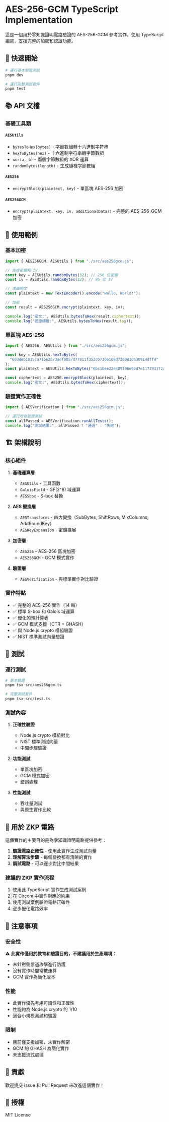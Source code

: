 # AES-256-GCM TypeScript Implementation

這是一個用於零知識證明電路驗證的 AES-256-GCM 參考實作，使用 TypeScript 編寫，支援完整的加密和認證功能。

## 🚀 快速開始

```bash
# 運行基本驗證測試
pnpm dev

# 運行完整測試套件
pnpm test
```

## 📚 API 文檔

### 基礎工具類

#### `AESUtils`

- `bytesToHex(bytes)` - 字節數組轉十六進制字符串
- `hexToBytes(hex)` - 十六進制字符串轉字節數組
- `xor(a, b)` - 兩個字節數組的 XOR 運算
- `randomBytes(length)` - 生成隨機字節數組

#### `AES256`

- `encryptBlock(plaintext, key)` - 單區塊 AES-256 加密

#### `AES256GCM`

- `encrypt(plaintext, key, iv, additionalData?)` - 完整的 AES-256-GCM 加密

## 🔧 使用範例

### 基本加密

```typescript
import { AES256GCM, AESUtils } from "./src/aes256gcm.js";

// 生成密鑰和 IV
const key = AESUtils.randomBytes(32); // 256 位密鑰
const iv = AESUtils.randomBytes(12); // 96 位 IV

// 準備明文
const plaintext = new TextEncoder().encode("Hello, World!");

// 加密
const result = AES256GCM.encrypt(plaintext, key, iv);

console.log("密文:", AESUtils.bytesToHex(result.ciphertext));
console.log("認證標籤:", AESUtils.bytesToHex(result.tag));
```

### 單區塊 AES-256

```typescript
import { AES256, AESUtils } from "./src/aes256gcm.js";

const key = AESUtils.hexToBytes(
  "603deb1015ca71be2b73aef0857d77811f352c073b6108d72d9810a30914dff4"
);
const plaintext = AESUtils.hexToBytes("6bc1bee22e409f96e93d7e117393172a");

const ciphertext = AES256.encryptBlock(plaintext, key);
console.log("密文:", AESUtils.bytesToHex(ciphertext));
```

### 驗證實作正確性

```typescript
import { AESVerification } from "./src/aes256gcm.js";

// 運行所有驗證測試
const allPassed = AESVerification.runAllTests();
console.log("測試結果:", allPassed ? "通過" : "失敗");
```

## 🏗️ 架構說明

### 核心組件

1. **基礎運算層**

   - `AESUtils` - 工具函數
   - `GaloisField` - GF(2^8) 域運算
   - `AESSbox` - S-box 替換

2. **AES 變換層**

   - `AESTransforms` - 四大變換（SubBytes, ShiftRows, MixColumns, AddRoundKey）
   - `AESKeyExpansion` - 密鑰擴展

3. **加密層**

   - `AES256` - AES-256 區塊加密
   - `AES256GCM` - GCM 模式實作

4. **驗證層**
   - `AESVerification` - 與標準實作對比驗證

### 實作特點

- ✅ 完整的 AES-256 實作（14 輪）
- ✅ 標準 S-box 和 Galois 域運算
- ✅ 優化的預計算表
- ✅ GCM 模式支援（CTR + GHASH）
- ✅ 與 Node.js crypto 模組驗證
- ✅ NIST 標準測試向量驗證

## 🧪 測試

### 運行測試

```bash
# 基本驗證
pnpm tsx src/aes256gcm.ts

# 完整測試套件
pnpm tsx src/test.ts
```

### 測試內容

1. **正確性驗證**

   - Node.js crypto 模組對比
   - NIST 標準測試向量
   - 中間步驟驗證

2. **功能測試**

   - 單區塊加密
   - GCM 模式加密
   - 錯誤處理

3. **性能測試**
   - 吞吐量測試
   - 與原生實作比較

## 🎯 用於 ZKP 電路

這個實作的主要目的是為零知識證明電路提供參考：

1. **驗證電路正確性** - 使用此實作生成測試向量
2. **理解算法步驟** - 每個變換都有清晰的實作
3. **調試電路** - 可以逐步對比中間結果

### 建議的 ZKP 實作流程

1. 使用此 TypeScript 實作生成測試案例
2. 在 Circom 中實作對應的約束
3. 使用測試案例驗證電路正確性
4. 逐步優化電路效率

## 📝 注意事項

### 安全性

⚠️ **此實作僅用於教育和驗證目的，不建議用於生產環境：**

- 未針對側信道攻擊進行防護
- 沒有實作時間常數運算
- GCM 實作為簡化版本

### 性能

- 此實作優先考慮可讀性和正確性
- 性能約為 Node.js crypto 的 1/10
- 適合小規模測試和驗證

### 限制

- 目前僅支援加密，未實作解密
- GCM 的 GHASH 為簡化實作
- 未支援流式處理

## 🤝 貢獻

歡迎提交 Issue 和 Pull Request 來改進這個實作！

## 📄 授權

MIT License
